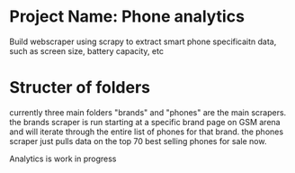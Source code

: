 # Project Name: Phone analytics
Build webscraper using scrapy to extract smart phone specificaitn data, such as screen size, battery capacity, etc

# Structer of folders

currently three main folders "brands" and "phones" are the main scrapers. the brands scraper is run starting at a specific brand page on GSM arena and will iterate through the entire list of phones for that brand. the phones scraper just pulls data on the top 70 best selling phones for sale now.

Analytics is work in progress


